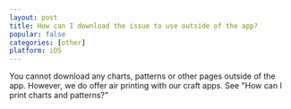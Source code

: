 ```yaml
---
layout: post
title: How can I download the issue to use outside of the app?
popular: false
categories: [other]
platform: iOS
---
```

You cannot download any charts, patterns or other pages outside of the app. However, we do offer air printing with our craft apps. See "How can I print charts and patterns?"
